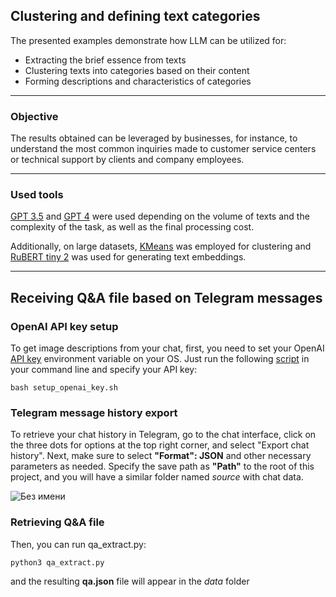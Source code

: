 ## Clustering and defining text categories 
The presented examples demonstrate how LLM can be utilized for:
* Extracting the brief essence from texts
* Clustering texts into categories based on their content
* Forming descriptions and characteristics of categories

---

### Objective

The results obtained can be leveraged by businesses, for instance, to understand the most common inquiries made to customer service centers or technical support by clients and company employees.

---

### Used tools

[GPT 3.5](https://platform.openai.com/docs/models/gpt-3-5-turbo) and [GPT 4](https://platform.openai.com/docs/models/gpt-4-and-gpt-4-turbo) were used depending on the volume of texts and the complexity of the task, as well as the final processing cost.

Additionally, on large datasets, [KMeans](https://scikit-learn.org/stable/modules/generated/sklearn.cluster.KMeans.html) was employed for clustering and [RuBERT tiny 2](https://huggingface.co/cointegrated/rubert-tiny2) was used for generating text embeddings.

---

## Receiving Q&A file based on Telegram messages
### OpenAI API key setup
To get image descriptions from your chat, first, you need to set your OpenAI [API key](https://platform.openai.com/api-keys) environment variable on your OS.
Just run the following [script](https://github.com/Darveivoldavara/clustering_and_naming_categories/blob/main/setup_openai_key.sh) in your command line and specify your API key:

```
bash setup_openai_key.sh
```
### Telegram message history export
To retrieve your chat history in Telegram, go to the chat interface, click on the three dots for options at the top right corner, and select "Export chat history".
Next, make sure to select **"Format": JSON** and other necessary parameters as needed. Specify the save path as **"Path"** to the root of this project, and you will have a similar folder named *source* with chat data.

![Без имени](https://github.com/Darveivoldavara/clustering_and_naming_categories/assets/101942420/8693c989-6065-4c89-b99e-635e4d9d656e)

### Retrieving Q&A file
Then, you can run qa_extract.py:

```
python3 qa_extract.py
```

and the resulting **qa.json** file will appear in the *data* folder